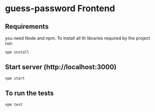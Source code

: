 # guess-password Frontend

## Requirements

you need Node and npm. To install all th libraries required by the project run:

`npm install`

## Start server (http://localhost:3000)

`npm start`

## To run the tests

`npm test`